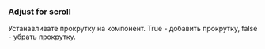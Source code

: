 ### **Adjust for scroll**
Устанавливате прокрутку на компонент. True - добавить прокрутку, false - убрать прокрутку.